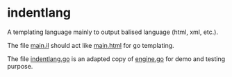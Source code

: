 # indentlang

A templating language mainly  to output balised language (html, xml, etc.). 

The file [main.il](exemples/main.il) should act like [main.html](https://github.com/dvaumoron/puzzleweb/blob/main/templates/main.html) for go templating.

The file [indentlang.go](indentlang.go) is an adapted copy of [engine.go](https://github.com/dvaumoron/ste/blob/master/engine.go) for demo and testing purpose.
